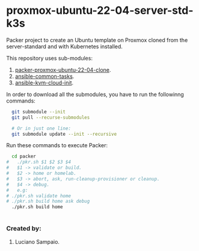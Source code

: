 # proxmox-ubuntu-22-04-server-std-k3s
Packer project to create an Ubuntu template on Proxmox cloned from the server-standard and with Kubernetes installed.

This repository uses sub-modules:<br/>
1. [packer-proxmox-ubuntu-22-04-clone](https://github.com/lsampaioweb/packer-proxmox-ubuntu-22-04-clone "packer-proxmox-ubuntu-22-04-clone").
1. [ansible-common-tasks](https://github.com/lsampaioweb/ansible-common-tasks "ansible-common-tasks").
1. [ansible-kvm-cloud-init](https://github.com/lsampaioweb/ansible-kvm-cloud-init "ansible-kvm-cloud-init").

In order to download all the submodules, you have to run the followinng commands:

```bash
  git submodule --init
  git pull --recurse-submodules

  # Or in just one line:
  git submodule update --init --recursive
```

Run these commands to execute Packer:

```bash
  cd packer
#   ./pkr.sh $1 $2 $3 $4
#   $1 -> validate or build.
#   $2 -> home or homelab.
#   $3 -> abort, ask, run-cleanup-provisioner or cleanup.
#   $4 -> debug.
#   e.g:
# ./pkr.sh validate home
# ./pkr.sh build home ask debug
  ./pkr.sh build home
```

#
### Created by:

1. Luciano Sampaio.
